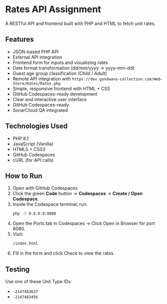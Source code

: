 # Rates API Assignment

A RESTful API and frontend built with PHP and HTML to fetch unit rates.

## Features
- JSON-based PHP API
- External API integration
- Frontend form for inputs and visualizing rates
- Date format transformation (dd/mm/yyyy → yyyy-mm-dd)
- Guest age group classification (Child / Adult)
- Remote API integration with `https://dev.gondwana-collection.com/Web-Store/Rates/Rates.php`
- Simple, responsive frontend with HTML + CSS
- GitHub Codespaces-ready development
- Clear and interactive user interface
- GitHub Codespaces-ready
- SonarCloud QA integrated

## Technologies Used

- PHP 8.1
- JavaScript (Vanilla)
- HTML5 + CSS3
- GitHub Codespaces
- cURL (for API calls)

## How to Run
1. Open with GitHub Codespaces
2. Click the green **Code** button → **Codespaces** → **Create / Open Codespace**.
3. Inside the Codespace terminal, run:
   ```bash
   php -S 0.0.0.0:8080
4. Open the Ports tab in Codespaces → Click Open in Browser for port 8080.
5. Visit: 
   ```bash 
   /index.html
6. Fill in the form and click Check to view the rates.   

## Testing
Use one of these Unit Type IDs:
- `-2147483637`
- `-2147483456`
